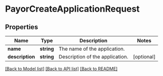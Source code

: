 # PayorCreateApplicationRequest

## Properties
Name | Type | Description | Notes
------------ | ------------- | ------------- | -------------
**name** | **string** | The name of the application. | 
**description** | **string** | Description of the application. | [optional] 

[[Back to Model list]](../README.md#documentation-for-models) [[Back to API list]](../README.md#documentation-for-api-endpoints) [[Back to README]](../README.md)


